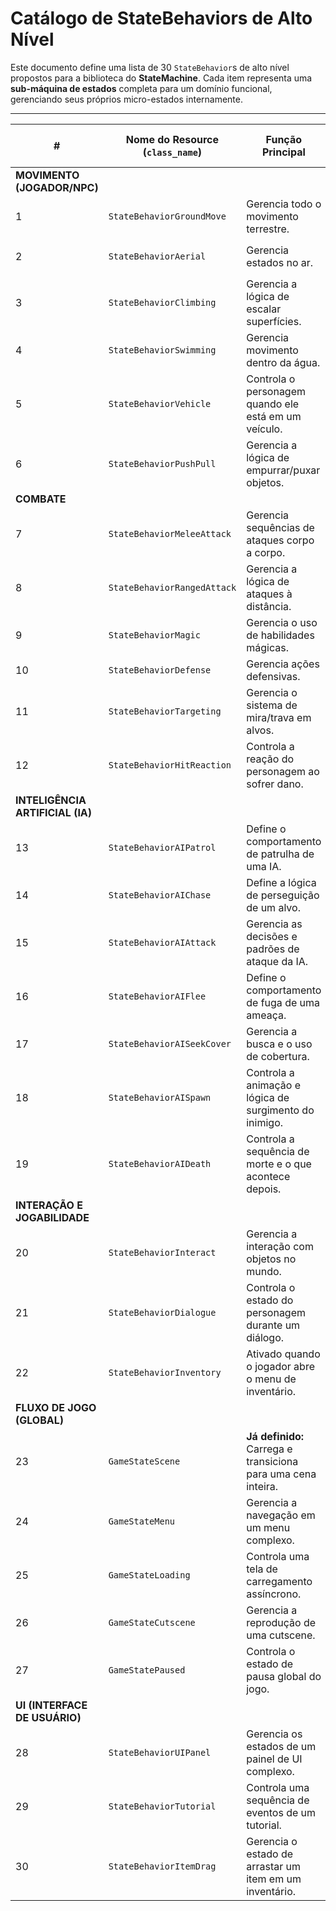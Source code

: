 # Catálogo de StateBehaviors de Alto Nível

Este documento define uma lista de 30 `StateBehavior`s de alto nível propostos para a biblioteca do **StateMachine**. Cada item representa uma **sub-máquina de estados** completa para um domínio funcional, gerenciando seus próprios micro-estados internamente.

---

| # | Nome do Resource (`class_name`) | Função Principal | Micro-Estados Internos (Exemplos) | Estrutura Sugerida |
|---|---|---|---|---|
| **MOVIMENTO (JOGADOR/NPC)** | | | | |
| 1 | `StateBehaviorGroundMove` | Gerencia todo o movimento terrestre. | `IDLE`, `WALK`, `RUN`, `CROUCH`, `SPRINT` | `Enum` |
| 2 | `StateBehaviorAerial` | Gerencia estados no ar. | `JUMP`, `FALL`, `DOUBLE_JUMP`, `WALL_JUMP` | `Enum` |
| 3 | `StateBehaviorClimbing` | Gerencia a lógica de escalar superfícies. | `LATCHED`, `CLIMB_UP`, `CLIMB_DOWN`, `LEDGE_GRAB` | `Enum` |
| 4 | `StateBehaviorSwimming` | Gerencia movimento dentro da água. | `TREAD_WATER`, `SWIM_FORWARD`, `DIVE`, `SURFACE` | `Enum` |
| 5 | `StateBehaviorVehicle` | Controla o personagem quando ele está em um veículo. | `ENTERING`, `DRIVING`, `EXITING` | `Dictionary` (para tipos de veículo) |
| 6 | `StateBehaviorPushPull` | Gerencia a lógica de empurrar/puxar objetos. | `GRABBING`, `PUSHING`, `PULLING`, `RELEASING` | `Enum` |
| **COMBATE** | | | | |
| 7 | `StateBehaviorMeleeAttack` | Gerencia sequências de ataques corpo a corpo. | `ATTACK_1`, `ATTACK_2`, `ATTACK_3` (combo), `CHARGED_ATTACK` | `Array` de `Dictionary` |
| 8 | `StateBehaviorRangedAttack` | Gerencia a lógica de ataques à distância. | `AIMING`, `CHARGING`, `FIRE`, `RELOADING` | `Enum` |
| 9 | `StateBehaviorMagic` | Gerencia o uso de habilidades mágicas. | `CASTING`, `CHANNELING`, `ON_COOLDOWN` | `Dictionary` (para magias) |
| 10 | `StateBehaviorDefense` | Gerencia ações defensivas. | `IDLE`, `BLOCKING`, `PARRY`, `DODGE_ROLL` | `Enum` |
| 11 | `StateBehaviorTargeting` | Gerencia o sistema de mira/trava em alvos. | `NO_TARGET`, `TARGET_LOCKED`, `SWITCHING_TARGET` | `Enum` |
| 12 | `StateBehaviorHitReaction` | Controla a reação do personagem ao sofrer dano. | `FLINCH`, `STUNNED`, `KNOCKBACK`, `INVINCIBLE_FRAMES` | `Enum` |
| **INTELIGÊNCIA ARTIFICIAL (IA)** | | | | |
| 13 | `StateBehaviorAIPatrol` | Define o comportamento de patrulha de uma IA. | `MOVING_TO_POINT`, `WAITING`, `SCANNING_AREA` | `Enum` + `Array` (waypoints) |
| 14 | `StateBehaviorAIChase` | Define a lógica de perseguição de um alvo. | `AGGRESSIVE`, `TACTICAL_MOVE`, `LOST_TARGET` | `Enum` |
| 15 | `StateBehaviorAIAttack` | Gerencia as decisões e padrões de ataque da IA. | `SELECT_ATTACK`, `EXECUTE_MELEE`, `EXECUTE_RANGED` | `Dictionary` |
| 16 | `StateBehaviorAIFlee` | Define o comportamento de fuga de uma ameaça. | `FLEEING`, `HIDING`, `REASSESSING` | `Enum` |
| 17 | `StateBehaviorAISeekCover` | Gerencia a busca e o uso de cobertura. | `FINDING_COVER`, `MOVING_TO_COVER`, `IN_COVER` | `Enum` |
| 18 | `StateBehaviorAISpawn` | Controla a animação e lógica de surgimento do inimigo. | `SPAWNING`, `IDLE_TRANSITION` | `Enum` |
| 19 | `StateBehaviorAIDeath` | Controla a sequência de morte e o que acontece depois. | `DYING`, `DROP_LOOT`, `FADE_OUT` | `Enum` |
| **INTERAÇÃO E JOGABILIDADE** | | | | |
| 20 | `StateBehaviorInteract` | Gerencia a interação com objetos no mundo. | `APPROACHING`, `INTERACTING`, `COOLDOWN` | `Enum` |
| 21 | `StateBehaviorDialogue` | Controla o estado do personagem durante um diálogo. | `TALKING`, `LISTENING`, `WAITING_CHOICE` | `Enum` |
| 22 | `StateBehaviorInventory` | Ativado quando o jogador abre o menu de inventário. | `OPEN`, `NAVIGATING`, `CLOSED` | `Enum` |
| **FLUXO DE JOGO (GLOBAL)** | | | | |
| 23 | `GameStateScene` | **Já definido:** Carrega e transiciona para uma cena inteira. | `LOADING`, `ACTIVE` | `PackedScene` |
| 24 | `GameStateMenu` | Gerencia a navegação em um menu complexo. | `MAIN_SCREEN`, `OPTIONS`, `CREDITS` | `Dictionary` |
| 25 | `GameStateLoading` | Controla uma tela de carregamento assíncrono. | `LOADING_ASSETS`, `WAITING_INPUT`, `FADING_OUT` | `Enum` |
| 26 | `GameStateCutscene` | Gerencia a reprodução de uma cutscene. | `PLAYING`, `PAUSED`, `SKIPPING` | `Enum` |
| 27 | `GameStatePaused` | Controla o estado de pausa global do jogo. | `PAUSED`, `RESUMING` | `Enum` |
| **UI (INTERFACE DE USUÁRIO)** | | | | |
| 28 | `StateBehaviorUIPanel` | Gerencia os estados de um painel de UI complexo. | `OPENING`, `IDLE`, `CLOSING`, `CLOSED` | `Enum` |
| 29 | `StateBehaviorTutorial` | Controla uma sequência de eventos de um tutorial. | `SHOWING_TEXT`, `WAITING_ACTION`, `COMPLETED` | `Array` de `Dictionary` |
| 30 | `StateBehaviorItemDrag` | Gerencia o estado de arrastar um item em um inventário. | `DRAGGING`, `CAN_DROP`, `INVALID_DROP` | `Enum` |
